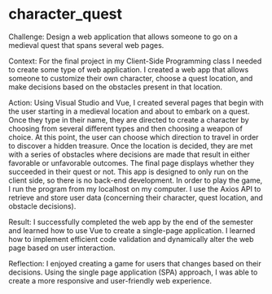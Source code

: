 # character_quest

Challenge: Design a web application that allows someone to go on a medieval quest that spans several web pages.

Context: For the final project in my Client-Side Programming class I needed to create some type of web application. I created a web app that allows someone to customize their own character, choose a quest location, and make decisions based on the obstacles present in that location.

Action: Using Visual Studio and Vue, I created several pages that begin with the user starting in a medieval location and about to embark on a quest. Once they type in their name, they are directed to create a character by choosing from several different types and then choosing a weapon of choice. At this point, the user can choose which direction to travel in order to discover a hidden treasure. Once the location is decided, they are met with a series of obstacles where decisions are made that result in either favorable or unfavorable outcomes. The final page displays whether they succeeded in their quest or not. This app is designed to only run on the client side, so there is no back-end development. In order to play the game, I run the program from my localhost on my computer. I use the Axios API to retrieve and store user data (concerning their character, quest location, and obstacle decisions).

Result: I successfully completed the web app by the end of the semester and learned how to use Vue to create a single-page application. I learned how to implement efficient code validation and dynamically alter the web page based on user interaction.

Reflection: I enjoyed creating a game for users that changes based on their decisions. Using the single page application (SPA) approach, I was able to create a more responsive and user-friendly web experience.
